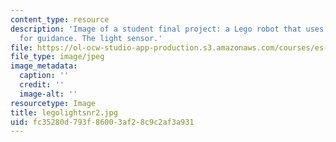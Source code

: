 ```yaml
---
content_type: resource
description: 'Image of a student final project: a Lego robot that uses light sensors
  for guidance. The light sensor.'
file: https://ol-ocw-studio-app-production.s3.amazonaws.com/courses/es-293-lego-robotics-spring-2007/fc35280d793f86003af28c9c2af3a931_legolightsnr2.jpg
file_type: image/jpeg
image_metadata:
  caption: ''
  credit: ''
  image-alt: ''
resourcetype: Image
title: legolightsnr2.jpg
uid: fc35280d-793f-8600-3af2-8c9c2af3a931
---
```

